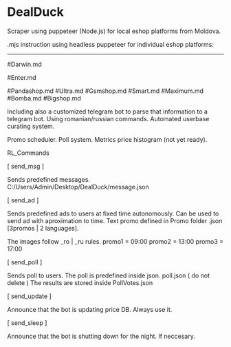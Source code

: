 # DealDuck
Scraper using puppeteer (Node.js) for local eshop platforms from Moldova.

.mjs instruction using headless puppeteer for individual eshop platforms:
_______________________________
#Darwin.md

#Enter.md

#Pandashop.md
#Ultra.md
#Gsmshop.md
#Smart.md
#Maximum.md
#Bomba.md
#Bigshop.md

Including also a customized telegram bot to parse that information to a telegram bot. Using romanian/russian commands.
Automated userbase curating system.

Promo scheduler.
Poll system.
Metrics price histogram (not yet ready).

RL_Commands

[ send_msg ]

Sends predefined messages.
C:/Users/Admin/Desktop/DealDuck/message.json

[ send_ad ]

Sends predefined ads to users at fixed time autonomously.
Can be used to send ad with aproximation to time.
Text promo defined in Promo folder .json [3promos | 2 languages].

The images follow _ro | _ru rules.
promo1 = 09:00
promo2 = 13:00
promo3 = 17:00

[ send_poll ]

Sends poll to users.
The poll is predefined inside json.
poll.json ( do not delete )
The results are stored inside PollVotes.json

[ send_update ]

Announce that the bot is updating price DB.
Always use it.

[ send_sleep ]

Announce that the bot is shutting down for the night. If neccesary.
